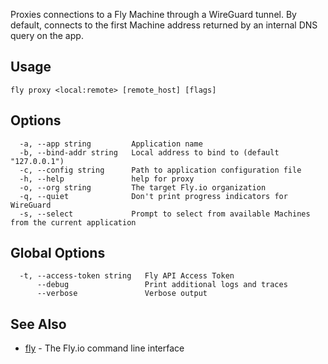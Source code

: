 Proxies connections to a Fly Machine through a WireGuard tunnel. By default,
connects to the first Machine address returned by an internal DNS query on the app.

## Usage
~~~
fly proxy <local:remote> [remote_host] [flags]
~~~

## Options

~~~
  -a, --app string         Application name
  -b, --bind-addr string   Local address to bind to (default "127.0.0.1")
  -c, --config string      Path to application configuration file
  -h, --help               help for proxy
  -o, --org string         The target Fly.io organization
  -q, --quiet              Don't print progress indicators for WireGuard
  -s, --select             Prompt to select from available Machines from the current application
~~~

## Global Options

~~~
  -t, --access-token string   Fly API Access Token
      --debug                 Print additional logs and traces
      --verbose               Verbose output
~~~

## See Also

* [fly](/docs/flyctl/help/)	 - The Fly.io command line interface

